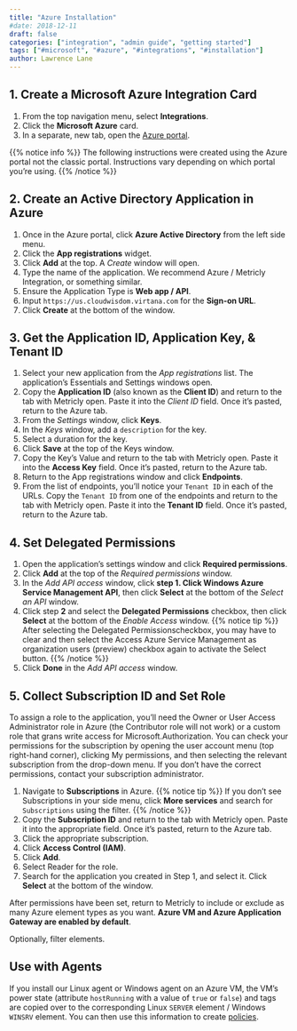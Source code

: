 ```yaml
---
title: "Azure Installation"
#date: 2018-12-11
draft: false
categories: ["integration", "admin guide", "getting started"]
tags: ["#microsoft", "#azure", "#integrations", "#installation"]
author: Lawrence Lane
---
```

## 1. Create a Microsoft Azure Integration Card
1. From the top navigation menu, select **Integrations**.
2. Click the **Microsoft Azure** card.
3. In a separate, new tab, open the [Azure portal](https://portal.azure.com/).

{{% notice info %}}
The following instructions were created using the Azure portal not the classic portal. Instructions vary depending on which portal you’re using.
{{% /notice %}}

## 2. Create an Active Directory Application in Azure
1. Once in the Azure portal, click **Azure Active Directory** from the left side menu.
2. Click the **App registrations** widget.
3. Click **Add** at the top. A _Create_ window will open.
4. Type the name of the application. We recommend Azure / Metricly Integration, or something similar.
4. Ensure the Application Type is **Web app / API**.
5. Input `https://us.cloudwisdom.virtana.com` for the **Sign-on URL**.
6. Click **Create** at the bottom of the window.

## 3. Get the Application ID, Application Key, & Tenant ID
1. Select your new application from the _App registrations_ list. The application’s Essentials and Settings windows open.
2. Copy the **Application ID** (also known as the **Client ID**) and return to the tab with Metricly open. Paste it into the _Client ID_ field. Once it’s pasted, return to the Azure tab.
3. From the _Settings_ window, click **Keys**.
4. In the _Keys_ window, add a `description` for the key.
5. Select a duration for the key.
6. Click **Save** at the top of the Keys window.
7. Copy the Key’s Value and return to the tab with Metricly open. Paste it into the **Access Key** field. Once it’s pasted, return to the Azure tab.
8. Return to the App registrations window and click **Endpoints**.
9. From the list of endpoints, you’ll notice your `Tenant ID` in each of the URLs. Copy the `Tenant ID` from one of the endpoints and return to the tab with Metricly open. Paste it into the **Tenant ID** field. Once it’s pasted, return to the Azure tab.

## 4. Set Delegated Permissions
1. Open the application’s settings window and click **Required permissions**.
2. Click **Add** at the top of the _Required permissions_ window.
3. In the _Add API access_ window, click **step 1. Click Windows Azure Service Management API**, then click **Select** at the bottom of the _Select an API_ window.
4. Click step **2** and select the **Delegated Permissions** checkbox, then click **Select** at the bottom of the _Enable Access_ window.
{{% notice tip %}}
After selecting the Delegated Permissionscheckbox, you may have to clear and then select the Access Azure Service Management as organization users (preview) checkbox again to activate the Select button.
{{% /notice %}}
5. Click **Done** in the _Add API access_ window.

## 5. Collect Subscription ID and Set Role

To assign a role to the application, you’ll need the Owner or User Access Administrator role in Azure (the Contributor role will not work) or a custom role that grans write access for Microsoft.Authorization. You can check your permissions for the subscription by opening the user account menu (top right-hand corner), clicking My permissions, and then selecting the relevant subscription from the drop-down menu. If you don’t have the correct permissions, contact your subscription administrator.

1. Navigate to **Subscriptions** in Azure.
{{% notice tip %}}
If you don’t see Subscriptions in your side menu, click **More services** and search for `Subscriptions` using the filter.
{{% /notice %}}
2. Copy the **Subscription ID** and return to the tab with Metricly open. Paste it into the appropriate field. Once it’s pasted, return to the Azure tab.
3. Click the appropriate subscription.
4. Click **Access Control (IAM)**.
5. Click **Add**.
6. Select Reader for the role.
7. Search for the application you created in Step 1, and select it. Click **Select** at the bottom of the window.

After permissions have been set, return to Metricly to include or exclude as many Azure element types as you want. **Azure VM and Azure Application Gateway are enabled by default**.

Optionally, filter elements.

## Use with Agents

If you install our Linux agent or Windows agent on an Azure VM, the VM’s power state (attribute `hostRunning` with a value of `true` or `false`) and tags are copied over to the corresponding Linux `SERVER` element / Windows `WINSRV` element. You can then use this information to create [policies][1].

[1]: /alerts-notificaitons/policies
